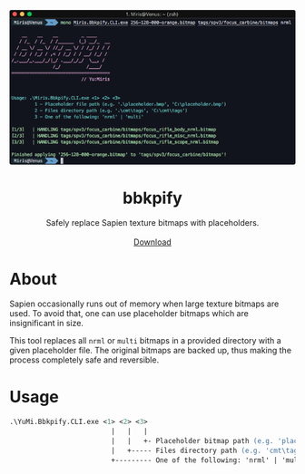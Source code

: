 <html>
    <p align="center">
        <img src="./SCREENSHOT.png">
    </p>
    <h1 align="center">bbkpify</h1>
    <p align="center">
        Safely replace Sapien texture bitmaps with placeholders.
        <br>
        <br>
        <a href="https://github.com/yumiris/bbkpify/releases/latest">Download</a>
    </p>
</html>

# About

Sapien occasionally runs out of memory when large texture bitmaps are used.
To avoid that, one can use placeholder bitmaps which are insignificant in size.

This tool replaces all `nrml` or `multi` bitmaps in a provided directory with a given placeholder file.
The original bitmaps are backed up, thus making the process completely safe and reversible.

# Usage

```ps
.\YuMi.Bbkpify.CLI.exe <1> <2> <3>
                         |   |   |
                         |   |   +- Placeholder bitmap path (e.g. 'placeholder.bmp')
                         |   +----- Files directory path (e.g. 'cmt\tags')
                         +--------- One of the following: 'nrml' | 'multi'
```
